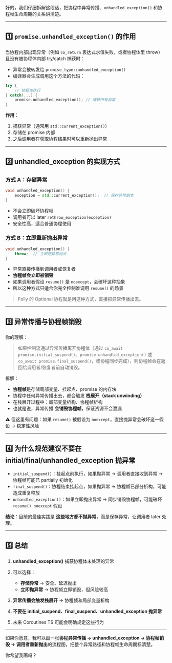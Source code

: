 好的，我们仔细拆解这段话，把协程中异常传播、`unhandled_exception()` 和协程帧生命周期的关系讲清楚。

---

## 1️⃣ `promise.unhandled_exception()` 的作用

当协程内部出现异常（例如 `co_return` 表达式求值失败，或者协程体里 throw）且没有被协程体内部 try/catch 捕获时：

* 异常会被转发给 `promise_type::unhandled_exception()`
* 编译器会生成调用这个方法的代码：

```cpp
try {
    // 协程体执行
} catch(...) {
    promise.unhandled_exception(); // 捕获所有异常
}
```

**作用**：

1. 捕获异常（通常用 `std::current_exception()`）
2. 存储在 promise 内部
3. 之后调用者在获取协程结果时可以重新抛出异常

---

## 2️⃣ unhandled\_exception 的实现方式

### 方式 A：存储异常

```cpp
void unhandled_exception() {
    exception = std::current_exception();  // 保存异常副本
}
```

* 不会立即破坏协程帧
* 调用者可以 later `rethrow_exception(exception)`
* 安全性高，适合普通协程使用

### 方式 B：立即重新抛出异常

```cpp
void unhandled_exception() {
    throw;  // 立即把异常抛出
}
```

* 异常直接传播到调用者或恢复者
* **协程帧会立即被销毁**
* 如果调用者假设 `resume()` 是 `noexcept`，会破坏这种抽象
* 所以这种方式只适合你完全控制谁调用 `resume()` 的场景

> Folly 的 Optional 协程就是用这种方式，直接把异常传播出去。

---

## 3️⃣ 异常传播与协程帧销毁

你的理解：

> 如果控制流通过异常传播离开协程体（通过 `co_await promise.initial_suspend()`、`promise.unhandled_exception()` 或 `co_await promise.final_suspend()`，或协程同步完成），则协程帧会在返回给调用者/恢复者前自动销毁。

拆解：

* **协程帧**是存储局部变量、挂起点、promise 的内存块
* 协程中任何异常传播出去，都会触发 **栈展开（stack unwinding）**
* 在栈展开过程中：局部变量析构、协程帧析构
* 也就是说，异常传播 **会销毁协程帧**，保证资源不会泄漏

⚠️ 但这里有问题：如果 `resume()` 被假设为 `noexcept`，直接抛异常会破坏这一假设 → 稳定性风险

---

## 4️⃣ 为什么规范建议不要在 initial/final/unhandled\_exception 抛异常

* `initial_suspend()`：挂起点前执行，如果抛异常 → 调用者直接收到异常 → 协程帧可能已 partially 初始化
* `final_suspend()`：协程结束挂起点，如果抛异常 → 协程帧已部分析构，可能造成重复释放
* `unhandled_exception()`：如果立即抛出异常 → 同步销毁协程帧，可能破坏 `resume() noexcept` 假设

**结论**：目前的最佳实践是 **这些地方都不抛异常**，而是保存异常，让调用者 later 处理。

---

## 5️⃣ 总结

1. **unhandled\_exception()** 捕获协程体未处理的异常
2. 可以选择：

   * **存储异常** → 安全、延迟抛出
   * **立即抛异常** → 协程帧立即销毁，但风险较高
3. **异常传播会触发栈展开** → 协程帧和局部变量析构
4. **不要在 initial\_suspend、final\_suspend、unhandled\_exception 抛异常**
5. 未来 Coroutines TS 可能会明确规定这些行为

---

如果你愿意，我可以画一张**协程异常传播 → unhandled\_exception → 协程帧销毁 → 调用者重新抛出**的流程图，把整个异常路径和协程帧生命周期标清楚。

你希望我画吗？
